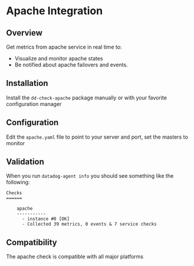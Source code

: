 # Apache Integration

## Overview

Get metrics from apache service in real time to:

* Visualize and monitor apache states
* Be notified about apache failovers and events.

## Installation

Install the `dd-check-apache` package manually or with your favorite configuration manager

## Configuration

Edit the `apache.yaml` file to point to your server and port, set the masters to monitor

## Validation

When you run `datadog-agent info` you should see something like the following:

    Checks
    ======

        apache
        -----------
          - instance #0 [OK]
          - Collected 39 metrics, 0 events & 7 service checks

## Compatibility

The apache check is compatible with all major platforms
